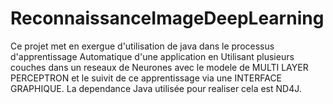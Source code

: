 # ReconnaissanceImageDeepLearning
Ce projet met en exergue d'utilisation de java dans le processus d'apprentissage Automatique d'une application en Utilisant plusieurs couches dans un reseaux de Neurones
avec le modele de MULTI LAYER PERCEPTRON et le suivit de ce apprentissage via une INTERFACE GRAPHIQUE.
La dependance Java utilisée pour realiser cela est ND4J.
